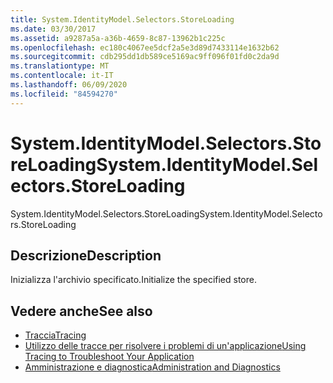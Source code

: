 ```yaml
---
title: System.IdentityModel.Selectors.StoreLoading
ms.date: 03/30/2017
ms.assetid: a9287a5a-a36b-4659-8c87-13962b1c225c
ms.openlocfilehash: ec180c4067ee5dcf2a5e3d89d7433114e1632b62
ms.sourcegitcommit: cdb295dd1db589ce5169ac9ff096f01fd0c2da9d
ms.translationtype: MT
ms.contentlocale: it-IT
ms.lasthandoff: 06/09/2020
ms.locfileid: "84594270"
---
```

# <a name="systemidentitymodelselectorsstoreloading"></a><span data-ttu-id="47d03-102">System.IdentityModel.Selectors.StoreLoading</span><span class="sxs-lookup"><span data-stu-id="47d03-102">System.IdentityModel.Selectors.StoreLoading</span></span>
<span data-ttu-id="47d03-103">System.IdentityModel.Selectors.StoreLoading</span><span class="sxs-lookup"><span data-stu-id="47d03-103">System.IdentityModel.Selectors.StoreLoading</span></span>  
  
## <a name="description"></a><span data-ttu-id="47d03-104">Descrizione</span><span class="sxs-lookup"><span data-stu-id="47d03-104">Description</span></span>  
 <span data-ttu-id="47d03-105">Inizializza l'archivio specificato.</span><span class="sxs-lookup"><span data-stu-id="47d03-105">Initialize the specified store.</span></span>  
  
## <a name="see-also"></a><span data-ttu-id="47d03-106">Vedere anche</span><span class="sxs-lookup"><span data-stu-id="47d03-106">See also</span></span>

- [<span data-ttu-id="47d03-107">Traccia</span><span class="sxs-lookup"><span data-stu-id="47d03-107">Tracing</span></span>](index.md)
- [<span data-ttu-id="47d03-108">Utilizzo delle tracce per risolvere i problemi di un'applicazione</span><span class="sxs-lookup"><span data-stu-id="47d03-108">Using Tracing to Troubleshoot Your Application</span></span>](using-tracing-to-troubleshoot-your-application.md)
- [<span data-ttu-id="47d03-109">Amministrazione e diagnostica</span><span class="sxs-lookup"><span data-stu-id="47d03-109">Administration and Diagnostics</span></span>](../index.md)
